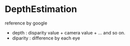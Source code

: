 # DepthEstimation
reference by google

- depth : disparity value + camera value + ... and so on.
- diparity : difference by each eye
